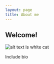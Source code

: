 ```yaml
---
layout: page 
title: About me
---
```


## Welcome!

![alt text is white cat](https://github.com/cristobal-escobar/website/blob/main/images/IMG_0051.heic)

Include bio
